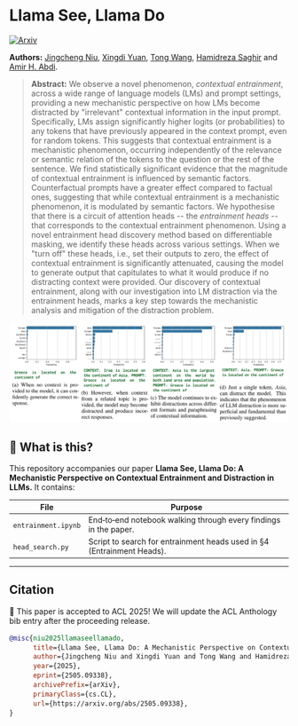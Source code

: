 # Llama See, Llama Do

[![Arxiv](https://img.shields.io/badge/Arxiv-2505.09338-red?style=flat-square&logo=arxiv&logoColor=white)](https://arxiv.org/abs/2505.09338)  

**Authors:** [Jingcheng Niu](https://frankniujc.github.io/), [Xingdi Yuan](https://xingdi-eric-yuan.github.io/), [Tong Wang](https://www.cs.toronto.edu/~tong/), [Hamidreza Saghir](https://hsaghir.github.io/) and [Amir H. Abdi](https://amir-abdi.com/).

> **Abstract:** We observe a novel phenomenon, *contextual entrainment*, across a wide range of language models (LMs) and prompt settings, providing a new mechanistic perspective on how LMs become distracted by "irrelevant" contextual information in the input prompt. Specifically, LMs assign significantly higher logits (or probabilities) to any tokens that have previously appeared in the context prompt, even for random tokens. This suggests that contextual entrainment is a mechanistic phenomenon, occurring independently of the relevance or semantic relation of the tokens to the question or the rest of the sentence. We find statistically significant evidence that the magnitude of contextual entrainment is influenced by semantic factors. Counterfactual prompts have a greater effect compared to factual ones, suggesting that while contextual entrainment is a mechanistic phenomenon, it is modulated by semantic factors.
We hypothesise that there is a circuit of attention heads -- the *entrainment heads* -- that corresponds to the contextual entrainment phenomenon. Using a novel entrainment head discovery method based on differentiable masking, we identify these heads across various settings. When we "turn off" these heads, i.e., set their outputs to zero, the effect of contextual entrainment is significantly attenuated, causing the model to generate output that capitulates to what it would produce if no distracting context were provided. Our discovery of contextual entrainment, along with our investigation into LM distraction via the entrainment heads, marks a key step towards the mechanistic analysis and mitigation of the distraction problem.

<p align="center">
  <img src="./image.png" />
</p>


## 📖  What is this?

This repository accompanies our paper **Llama See, Llama Do: A Mechanistic Perspective on Contextual Entrainment and Distraction in LLMs.** It contains:

| File            | Purpose                                                                                     |
| ------------------------ | ------------------------------------------------------------------------------------------- |
| `entrainment.ipynb`      | End‑to‑end notebook walking through every findings in the paper.                        |
| `head_search.py`         | Script to search for entrainment heads used in §4 (Entrainment Heads).                                  |

---

## Citation

🎉 This paper is accepted to ACL 2025! We will update the ACL Anthology bib entry after the proceeding release.

```bibtex
@misc{niu2025llamaseellamado,
      title={Llama See, Llama Do: A Mechanistic Perspective on Contextual Entrainment and Distraction in LLMs}, 
      author={Jingcheng Niu and Xingdi Yuan and Tong Wang and Hamidreza Saghir and Amir H. Abdi},
      year={2025},
      eprint={2505.09338},
      archivePrefix={arXiv},
      primaryClass={cs.CL},
      url={https://arxiv.org/abs/2505.09338}, 
}
```
